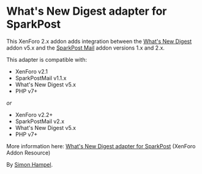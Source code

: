 What's New Digest adapter for SparkPost
=======================================

This XenForo 2.x addon adds integration between the 
[What's New Digest](https://xenforo.com/community/resources/whats-new-digest.6596/) addon v5.x and the 
[SparkPost Mail](https://xenforo.com/community/resources/sparkpost-mail-transport.7537/) addon versions 1.x and 2.x.

This adapter is compatible with:

* XenForo v2.1
* SparkPostMail v1.1.x
* What's New Digest v5.x
* PHP v7+

_or_

* XenForo v2.2+
* SparkPostMail v2.x
* What's New Digest v5.x
* PHP v7+

More information here: [What's New Digest adapter for SparkPost](https://xenforo.com/community/resources/whats-new-digest.6596/)
(XenForo Addon Resource)

By [Simon Hampel](https://xenforo.com/community/members/sim.4264/).
